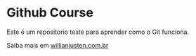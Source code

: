 # Github Course

Este é um repositorio teste para aprender como o Git funciona.

Saiba mais em [willianjusten.com.br](https://willianjusten.com.br)
